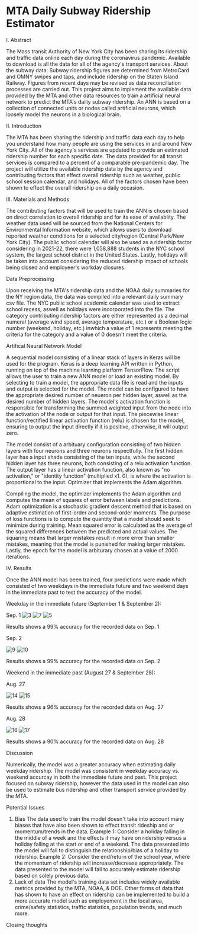# MTA Daily Subway Ridership Estimator
I. Abstract

The Mass transit Authority of New York City has been sharing its ridership and traffic data online each day during the coronavirus pandemic. Available to download is all the data for all of the agency's transport services. About the subway data: Subway ridership figures are determined from MetroCard and OMNY swipes and taps, and include ridership on the Staten Island Railway. Figures from recent days may be revised as data reconciliation processes are carried out. This project aims to implement the available data provided by the MTA and other data resources to train a artificial neural network to predict the MTA's dailiy subway ridership. An ANN is based on a collection of connected units or nodes called artificial neurons, which loosely model the neurons in a biological brain.

II. Introduction

The MTA has been sharing the ridership and traffic data each day to help you understand how many people are using the services in and around New York City. All of the agency's services are updated to provide an estimated ridership number for each specific date. The data provided for all transit services is compared to a percent of a comparable pre-pandemic day. The project will utilize the available ridership data by the agency and contributing factors that effect overall ridership such as weather, public school session calendar, and holidays. All of the factors chosen have been shown to effect the overall ridership on a daily occasion.

III. Materials and Methods

The contributing factors that will be used to train the ANN is chosen based on direct correlation to overall ridership and for its ease of availablity. The weather data used will be sourced from the National Centers for Environmental Information website, which allows users to download reported weather conditions for a selected city/region (Central Park/New York City). The public school calendar will also be used as a ridership factor considering in 2021-22, there were 1,058,888 students in the NYC school system, the largest school district in the United States. Lastly, holidays will be taken into account considering the reduced ridership impact of schools being closed and employeer's workday closures.

Data Preprocessing

Upon receiving the MTA's ridership data and the NOAA daily summaries for the NY region data, the data was compiled into a relevant daily summary csv file. The NYC public school academic calendar was used to extract school recess, aswell as holidays were incorporated into the file. The category contributing ridership factors are either represented as a decimal numeral (average wind speed, average temperature, etc.) or a Boolean logic number (weekend, holiday, etc.) inwhich a value of 1 represents meeting the criteria for the category and a value of 0 doesn't meet the criteria.

Artifical Neural Network Model

A sequential model consisting of a linear stack of layers in Keras will be used for the program. Keras is a deep learning API written in Python, running on top of the machine learning platform TensorFlow. The script allows the user to train a new ANN model or load an existing model. By selecting to train a model, the appropriate data file is read and the inputs and output is selected for the model. The model can be configured to have the appropriate desired number of neueron per hidden layer, aswell as the desired number of hidden layers. The model's activation function is responsible for transforming the summed weighted input from the node into the activation of the node or output for that input.
The piecewise linear function/rectified linear activation function (relu) is chosen for the model, ensuring to output the input directly if it is positive, otherwise, it will output zero.

The model consist of a arbituary configuration consisting of two hidden layers with four neurons and three neurons respectfully. The first hidden layer has a input shade consisting of the ten inputs, while the second hidden layer has three neurons, both consisting of a relu activation function. The output layer has a  linear activation function, also known as "no activation," or "identity function" (multiplied x1. 0), is where the activation is proportional to the input. Optimizer that implements the Adam algorithm.

Compiling the model, the optimizer implements the Adam algorithm and computes the mean of squares of error between labels and predictions. Adam optimization is a stochastic gradient descent method that is based on adaptive estimation of first-order and second-order moments. The purpose of loss functions is to compute the quantity that a model should seek to minimize during training. Mean squared error is calculated as the average of the squared differences between the predicted and actual values. The squaring means that larger mistakes result in more error than smaller mistakes, meaning that the model is punished for making larger mistakes. Lastly, the epoch for the model is arbiturary chosen at a value of 2000 iterations.

IV. Results

Once the ANN model has been trained, four predictions were made which consisted of two weekdays in the immediate future and two weekend days in the immediate past to test the accuracy of the model.

Weekday in the immediate future (September 1 & September 2):

Sep. 1
![3](https://user-images.githubusercontent.com/112568703/189488376-9dff6fc8-55a2-47c0-84e1-4d55d84f0449.png)
![7](https://user-images.githubusercontent.com/112568703/189488466-ff9686b9-4f80-44db-94ee-e62eedd7cfc6.png)
![5](https://user-images.githubusercontent.com/112568703/189488408-2b38b628-fbc8-46a5-aaed-38966e6319fd.png)

Results shows a 99% accuracy for the recorded data on Sep. 1

Sep. 2

![9](https://user-images.githubusercontent.com/112568703/189488497-01f542cd-4e47-4e34-9610-8e4bd32d2cdb.png)
![10](https://user-images.githubusercontent.com/112568703/189488523-5306f5c8-2b67-458f-9f38-ead735ffbfe3.png)

Results shows a 99% accuracy for the recorded data on Sep. 2

Weekend in the immediate past (August 27 & September 28):

Aug. 27

![14](https://user-images.githubusercontent.com/112568703/189488608-94448239-f00c-49f4-bfad-91311dc7ebb6.png)
![15](https://user-images.githubusercontent.com/112568703/189488612-26d03fdf-4542-4d8f-81ab-b840951582b0.png)

Results shows a 96% accuracy for the recorded data on Aug. 27

Aug. 28

![16](https://user-images.githubusercontent.com/112568703/189488622-a173ba73-a4f7-44e4-845f-ae173f8acd7f.png)
![17](https://user-images.githubusercontent.com/112568703/189488635-75839776-c16f-4936-ac9c-7cad86f478f5.png)

Results shows a 90% accuracy for the recorded data on Aug. 28

Discussion

Numerically, the model was a greater accuracy when estimating daily weekday ridership. The model was consistent in weekday accuracy vs. weekend accurcay in both the immediate future and past. This project focused on subway ridership, however the data used in the model can also be used to estimate bus ridership and other transport service provided by the MTA.

Potential Issues

1. Bias
The data used to train the model doesn't take into account many biases that have also been shown to effect transit rideship and or momentum/trends in the data. 
Example 1: Consider a holiday falling in the middle of a week and the effects it may have on ridership versus a holiday falling at the start or end of a weekend. The data presented into the model will fail to distinguish the relationship/bias of a holiday to ridership.
Example 2: Consider the end/return of the school year, where the momentum of ridership will increase/decrease appropriately. The data presented to the model will fail to accurately estimate ridership based on solely previous data.
2. Lack of data
The model's training data set includes widely available metrics provided by the MTA, NOAA, & DOE. Other forms of data that has shown to have an effect on ridership can be implemented to build a more accurate model such as employement in the local area, crime/safety statistics, traffic statistics, population trends, and much more.

Closing thoughts





